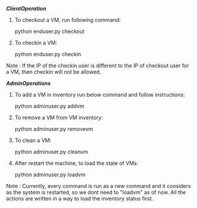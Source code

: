 ***ClientOperation***

1. To checkout a VM, run following command:
    
    python enduser.py checkout <your machine IP>
    
2. To checkin a VM:

     python enduser.py checkin <VM IP> <your machine IP>
     
Note : If the IP of the checkin user is different to the IP of checkout user for a VM, then checkin will not be allowed.


***AdminOperations***

1. To add a VM in inventory run below command and follow instructions:

    python adminuser.py addvm

2. To remove a VM from VM inventory:

    python adminuser.py removevm
    
3. To clean a VM:

    python adminuser.py cleanvm
    
4. After restart the machine, to load the state of VMs:

    python adminuser.py loadvm
    
Note : Currently, every command is run as a new command and it considers as the system is restarted, 
so we dont need to "loadvm" as of now. All the actions are written in a way to load the inventory status first.
